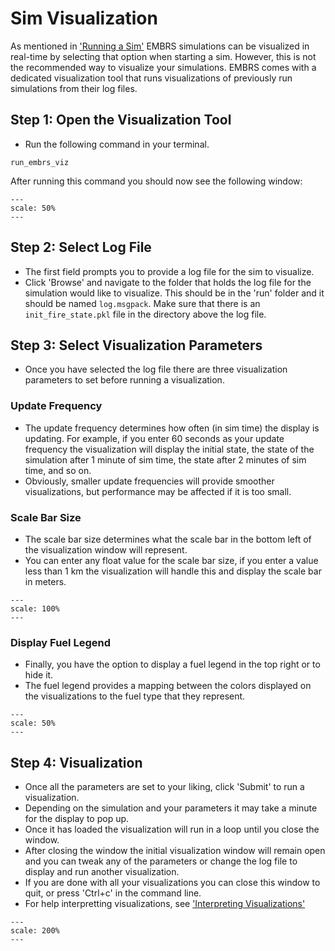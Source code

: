 # Sim Visualization
As mentioned in ['Running a Sim'](./running_sim.md) EMBRS simulations can be visualized in real-time by selecting that option when starting a sim. However, this is not the recommended way to visualize your simulations. EMBRS comes with a dedicated visualization tool that runs visualizations of previously run simulations from their log files.


## Step 1: Open the Visualization Tool

- Run the following command in your terminal.

```
run_embrs_viz
```

After running this command you should now see the following window:

```{figure} /images/viz_open_window.png
---
scale: 50%
---
```

## Step 2: Select Log File
- The first field prompts you to provide a log file for the sim to visualize.
- Click 'Browse' and navigate to the folder that holds the log file for the simulation would like to visualize. This should be in the 'run' folder and it should be named `log.msgpack`. Make sure that there is an `init_fire_state.pkl` file in the directory above the log file.

## Step 3: Select Visualization Parameters
- Once you have selected the log file there are three visualization parameters to set before running a visualization.

### Update Frequency
- The update frequency determines how often (in sim time) the display is updating. For example, if you enter 60 seconds as your update frequency the visualization will display the initial state, the state of the simulation after 1 minute of sim time, the state after 2 minutes of sim time, and so on.
- Obviously, smaller update frequencies will provide smoother visualizations, but performance may be affected if it is too small.

### Scale Bar Size
- The scale bar size determines what the scale bar in the bottom left of the visualization window will represent.
- You can enter any float value for the scale bar size, if you enter a value less than 1 km the visualization will handle this and display the scale bar in meters.

```{figure} /images/viz_scale_bar_sizes.gif
---
scale: 100%
---
```

### Display Fuel Legend
- Finally, you have the option to display a fuel legend in the top right or to hide it.
- The fuel legend provides a mapping between the colors displayed on the visualizations to the fuel type that they represent.

```{figure} /images/viz_example_fuel_legend.png
---
scale: 50%
---
```

## Step 4: Visualization
- Once all the parameters are set to your liking, click 'Submit' to run a visualization.
- Depending on the simulation and your parameters it may take a minute for the display to pop up.
- Once it has loaded the visualization will run in a loop until you close the window.
- After closing the window the initial visualization window will remain open and you can tweak any of the parameters or change the log file to display and run another visualization.
- If you are done with all your visualizations you can close this window to quit, or press 'Ctrl+c' in the command line.
- For help interpretting visualizations, see ['Interpreting Visualizations'](./interpreting_visualizations.md)

```{figure} /images/viz_example.gif
---
scale: 200%
---
```
